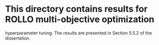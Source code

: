 # This directory contains results for ROLLO multi-objective optimization 
hyperparameter tuning. The results are presented in Section 5.5.2 of the 
dissertation. 